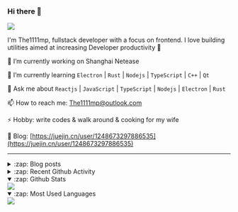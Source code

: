 ### Hi there 👋

![](https://komarev.com/ghpvc/?username=1111mp&color=green)

I'm The1111mp, fullstack developer with a focus on frontend. I love building utilities aimed at increasing Developer productivity 🙌

🔭 I’m currently working on Shanghai Netease

🌱 I’m currently learning `Electron` | `Rust` | `Nodejs` | `TypeScript` | `C++` | `Qt`

💬 Ask me about `Reactjs` | `JavaScript` | `TypeScript` | `Nodejs` | `Electron` | `Rust`

📫 How to reach me: <a href="mailto:The1111mp@outlook.com">The1111mp@outlook.com</a>

⚡ Hobby: write codes & walk around & cooking for my wife

📖 Blog: [https://juejin.cn/user/1248673297886535](https://juejin.cn/user/1248673297886535)

***

<details>
  <summary>:zap: Blog posts</summary>

  - [这里有从零开始构建现代化前端UI组件库所需要的一切](https://juejin.cn/post/7324011329883045915)
  - [使用 nvm-desktop 轻松安装和管理多个 node 版本](https://juejin.cn/post/7267791228872179727)
  - [Electron 中集成 SQLite3 数据库的最佳实践](https://juejin.cn/post/7202807471881306172)
  - [从0开发IM，单聊群聊在线离线消息以及消息的已读未读功能](https://juejin.cn/post/7202583557751865401)
  - [Electron（网页）中实现接近微信消息发送体验的消息输入框及界面](https://juejin.cn/post/7252505446396575781)
  - [Qt中基于QWebEngineView和QWebChannel实现与web的交互](https://juejin.cn/post/7238423148555501629)
</details>

<details>
  <summary>:zap: Recent Github Activity</summary>

  <!--START_SECTION:activity-->
1. 🚀 Published release [nvm-desktop updater files](https://github.com/1111mp/nvm-desktop/releases/tag/updater) in [1111mp/nvm-desktop](https://github.com/1111mp/nvm-desktop)
2. 🗣 Commented on [#103](https://github.com/1111mp/nvm-desktop/issues/103#issuecomment-2336692007) in [1111mp/nvm-desktop](https://github.com/1111mp/nvm-desktop)
3. ❗ Opened issue [#902](https://github.com/tauri-apps/tauri-action/issues/902) in [tauri-apps/tauri-action](https://github.com/tauri-apps/tauri-action)
4. 🗣 Commented on [#109](https://github.com/1111mp/nvm-desktop/issues/109#issuecomment-2322913738) in [1111mp/nvm-desktop](https://github.com/1111mp/nvm-desktop)
5. 🗣 Commented on [#86](https://github.com/1111mp/nvm-desktop/issues/86#issuecomment-2322856169) in [1111mp/nvm-desktop](https://github.com/1111mp/nvm-desktop)
6. 🔒 Closed issue [#108](https://github.com/1111mp/nvm-desktop/issues/108) in [1111mp/nvm-desktop](https://github.com/1111mp/nvm-desktop)
7. 🗣 Commented on [#108](https://github.com/1111mp/nvm-desktop/issues/108#issuecomment-2322855683) in [1111mp/nvm-desktop](https://github.com/1111mp/nvm-desktop)
8. 🗣 Commented on [#104](https://github.com/1111mp/nvm-desktop/issues/104#issuecomment-2322855402) in [1111mp/nvm-desktop](https://github.com/1111mp/nvm-desktop)
9. 🔒 Closed issue [#104](https://github.com/1111mp/nvm-desktop/issues/104) in [1111mp/nvm-desktop](https://github.com/1111mp/nvm-desktop)
10. 🚀 Published release [v3.4.0](https://github.com/1111mp/nvm-desktop/releases/tag/3.4.0) in [1111mp/nvm-desktop](https://github.com/1111mp/nvm-desktop)
  <!--END_SECTION:activity-->
</details>

<details open>
  <summary>:zap: Github Stats</summary>

  <img align="center" src="https://github-readme-stats-sigma-five.vercel.app/api?username=1111mp&show_icons=true&hide_border=true&theme=gruvbox" />
</details>

<details open>
  <summary>:zap: Most Used Languages</summary>

  <img align="center" src="https://github-readme-stats-sigma-five.vercel.app/api/top-langs/?username=1111mp&layout=compact&show_icons=true&hide_border=true&theme=gruvbox" />
</details>


<!--
**1111mp/1111mp** is a ✨ _special_ ✨ repository because its `README.md` (this file) appears on your GitHub profile.

Here are some ideas to get you started:

- 🔭 I’m currently working on ...
- 🌱 I’m currently learning ...
- 👯 I’m looking to collaborate on ...
- 🤔 I’m looking for help with ...
- 💬 Ask me about ...
- 📫 How to reach me: ...
- 😄 Pronouns: ...
- ⚡ Fun fact: ...
-->
